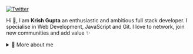 [![Twitter](https://img.shields.io/badge/%40krshkodes-%231DA1F2.svg?style=for-the-badge&logo=Twitter&logoColor=white)](https://twitter.com/krshkodes)

<p>

Hi 👋, I am **Krish Gupta** an enthusiastic and ambitious full stack developer. I specialise in Web Development, JavaScript and Git. I love to network, join new communities and add value ✨

<div>
<details>
  <summary>🧑 More about me</summary>

- 🔭 I’m currently on a journey to get into **Harvard**

- 🌱 I’m currently learning **everything** 🤓

- 🤝 I’m looking for help with **finding projects to contribute to!**

- 👨‍💻 All of my projects are available on [GitHub](https://github.com/krshkun)

- 💬 Ask me about **open source, web development, and Node.js**

- 📫 Reach me out at **krshkun@pm.me**

</details>

</p>
